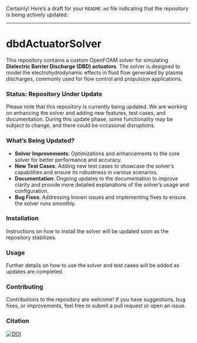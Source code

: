 Certainly! Here’s a draft for your `README.md` file indicating that the repository is being actively updated:

---

# dbdActuatorSolver

This repository contains a custom OpenFOAM solver for simulating **Dielectric Barrier Discharge (DBD) actuators**. The solver is designed to model the electrohydrodynamic effects in fluid flow generated by plasma discharges, commonly used for flow control and propulsion applications.

### **Status: Repository Under Update**

Please note that this repository is currently being updated. We are working on enhancing the solver and adding new features, test cases, and documentation. During this update phase, some functionality may be subject to change, and there could be occasional disruptions.

### **What’s Being Updated?**

- **Solver Improvements**: Optimizations and enhancements to the core solver for better performance and accuracy.
- **New Test Cases**: Adding new test cases to showcase the solver’s capabilities and ensure its robustness in various scenarios.
- **Documentation**: Ongoing updates to the documentation to improve clarity and provide more detailed explanations of the solver’s usage and configuration.
- **Bug Fixes**: Addressing known issues and implementing fixes to ensure the solver runs smoothly.

### **Installation**

Instructions on how to install the solver will be updated soon as the repository stabilizes.

### **Usage**

Further details on how to use the solver and test cases will be added as updates are completed.

### **Contributing**

Contributions to the repository are welcome! If you have suggestions, bug fixes, or improvements, feel free to submit a pull request or open an issue.

### **Citation**


[![DOI](https://zenodo.org/badge/358095687.svg)](https://doi.org/10.5281/zenodo.5860554)

